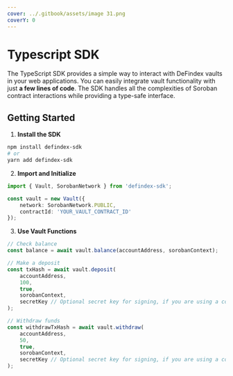 ```yaml
---
cover: ../.gitbook/assets/image 31.png
coverY: 0
---
```


# Typescript SDK

The TypeScript SDK provides a simple way to interact with DeFindex vaults in your web applications. You can easily integrate vault functionality with just **a few lines of code**. The SDK handles all the complexities of Soroban contract interactions while providing a type-safe interface.

## Getting Started

1. **Install the SDK**

```bash
npm install defindex-sdk
# or
yarn add defindex-sdk
```

2. **Import and Initialize**

```typescript
import { Vault, SorobanNetwork } from 'defindex-sdk';

const vault = new Vault({
    network: SorobanNetwork.PUBLIC,
    contractId: 'YOUR_VAULT_CONTRACT_ID'
});
```

3. **Use Vault Functions**

```typescript
// Check balance
const balance = await vault.balance(accountAddress, sorobanContext);

// Make a deposit
const txHash = await vault.deposit(
    accountAddress,
    100,
    true,
    sorobanContext,
    secretKey // Optional secret key for signing, if you are using a connected wallet it's not needed
);

// Withdraw funds
const withdrawTxHash = await vault.withdraw(
    accountAddress,
    50,
    true,
    sorobanContext,
    secretKey // Optional secret key for signing, if you are using a connected wallet it's not needed
);
```
